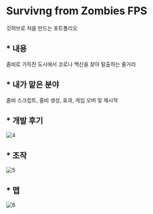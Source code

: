 
# Survivng from Zombies FPS
깃허브로 처음 만드는 포트폴리오

## * 내용

좀비로 가득찬 도시에서 코로나 백신을 찾아 탈출하는 줄거리


## * 내가 맡은 분야

좀비 스크립트, 좀비 생성, 효과, 게임 오버 및 재시작

## * 개발 후기
![4](https://user-images.githubusercontent.com/87008330/124742287-84514700-df57-11eb-887b-5f17b4539a85.PNG)

## * 조작

![5](https://user-images.githubusercontent.com/87008330/124760911-2da23800-df6c-11eb-85db-395c8e6a25cd.PNG)

## * 맵

![6](https://user-images.githubusercontent.com/87008330/124762062-6f7fae00-df6d-11eb-9c5e-d5ac5e963bb1.PNG)
